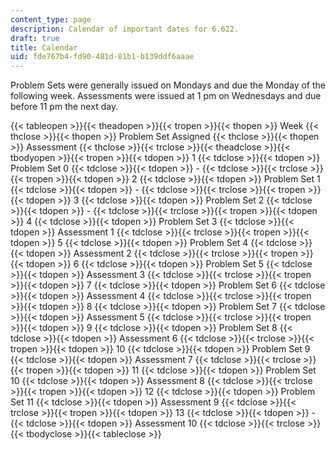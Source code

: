```yaml
---
content_type: page
description: Calendar of important dates for 6.622.
draft: true
title: Calendar
uid: fde767b4-fd90-481d-81b1-b139ddf6aaae
---
```

Problem Sets were generally issued on Mondays and due the Monday of the following week. Assessments were issued at 1 pm on Wednesdays and due before 11 pm the next day.

{{< tableopen >}}{{< theadopen >}}{{< tropen >}}{{< thopen >}}
Week
{{< thclose >}}{{< thopen >}}
Problem Set Assigned
{{< thclose >}}{{< thopen >}}
Assessment
{{< thclose >}}{{< trclose >}}{{< theadclose >}}{{< tbodyopen >}}{{< tropen >}}{{< tdopen >}}
1
{{< tdclose >}}{{< tdopen >}}
Problem Set 0
{{< tdclose >}}{{< tdopen >}}
\-
{{< tdclose >}}{{< trclose >}}{{< tropen >}}{{< tdopen >}}
2
{{< tdclose >}}{{< tdopen >}}
Problem Set 1
{{< tdclose >}}{{< tdopen >}}
\-
{{< tdclose >}}{{< trclose >}}{{< tropen >}}{{< tdopen >}}
3
{{< tdclose >}}{{< tdopen >}}
Problem Set 2
{{< tdclose >}}{{< tdopen >}}
\-
{{< tdclose >}}{{< trclose >}}{{< tropen >}}{{< tdopen >}}
4
{{< tdclose >}}{{< tdopen >}}
Problem Set 3
{{< tdclose >}}{{< tdopen >}}
Assessment 1
{{< tdclose >}}{{< trclose >}}{{< tropen >}}{{< tdopen >}}
5
{{< tdclose >}}{{< tdopen >}}
Problem Set 4
{{< tdclose >}}{{< tdopen >}}
Assessment 2
{{< tdclose >}}{{< trclose >}}{{< tropen >}}{{< tdopen >}}
6
{{< tdclose >}}{{< tdopen >}}
Problem Set 5
{{< tdclose >}}{{< tdopen >}}
Assessment 3
{{< tdclose >}}{{< trclose >}}{{< tropen >}}{{< tdopen >}}
7
{{< tdclose >}}{{< tdopen >}}
Problem Set 6
{{< tdclose >}}{{< tdopen >}}
Assessment 4
{{< tdclose >}}{{< trclose >}}{{< tropen >}}{{< tdopen >}}
8
{{< tdclose >}}{{< tdopen >}}
Problem Set 7
{{< tdclose >}}{{< tdopen >}}
Assessment 5
{{< tdclose >}}{{< trclose >}}{{< tropen >}}{{< tdopen >}}
9
{{< tdclose >}}{{< tdopen >}}
Problem Set 8
{{< tdclose >}}{{< tdopen >}}
Assessment 6
{{< tdclose >}}{{< trclose >}}{{< tropen >}}{{< tdopen >}}
10
{{< tdclose >}}{{< tdopen >}}
Problem Set 9
{{< tdclose >}}{{< tdopen >}}
Assessment 7
{{< tdclose >}}{{< trclose >}}{{< tropen >}}{{< tdopen >}}
11
{{< tdclose >}}{{< tdopen >}}
Problem Set 10
{{< tdclose >}}{{< tdopen >}}
Assessment 8
{{< tdclose >}}{{< trclose >}}{{< tropen >}}{{< tdopen >}}
12
{{< tdclose >}}{{< tdopen >}}
Problem Set 11
{{< tdclose >}}{{< tdopen >}}
Assessment 9
{{< tdclose >}}{{< trclose >}}{{< tropen >}}{{< tdopen >}}
13
{{< tdclose >}}{{< tdopen >}}
\-
{{< tdclose >}}{{< tdopen >}}
Assessment 10
{{< tdclose >}}{{< trclose >}}{{< tbodyclose >}}{{< tableclose >}}